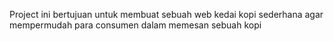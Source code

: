 Project ini bertujuan untuk membuat sebuah web kedai kopi sederhana agar mempermudah para consumen dalam memesan sebuah kopi
